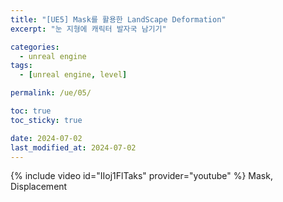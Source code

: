 ```yaml
---
title: "[UE5] Mask를 활용한 LandScape Deformation"
excerpt: "눈 지형에 캐릭터 발자국 남기기"

categories:
  - unreal engine
tags:
  - [unreal engine, level]

permalink: /ue/05/

toc: true
toc_sticky: true

date: 2024-07-02
last_modified_at: 2024-07-02
---
```

{% include video id="IIoj1FlTaks" provider="youtube" %}
Mask, Displacement

